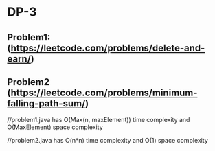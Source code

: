 # DP-3

## Problem1: (https://leetcode.com/problems/delete-and-earn/)



## Problem2 (https://leetcode.com/problems/minimum-falling-path-sum/)



//problem1.java has O(Max(n, maxElement)) time complexity and O(MaxElement) space complexity

//problem2.java has O(n*n) time complexity and O(1) space complexity